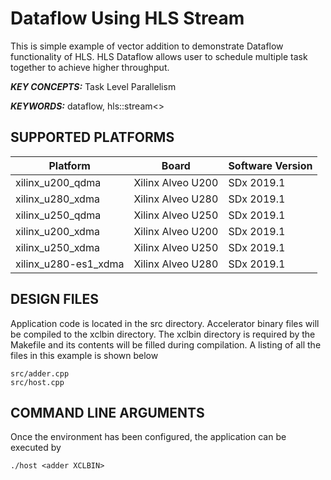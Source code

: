 Dataflow Using HLS Stream
======================

This is simple example of vector addition to demonstrate Dataflow functionality of HLS. HLS Dataflow allows user to schedule multiple task together to achieve higher throughput.

***KEY CONCEPTS:*** Task Level Parallelism

***KEYWORDS:*** dataflow, hls::stream<>

## SUPPORTED PLATFORMS
Platform | Board             | Software Version
---------|-------------------|-----------------
xilinx_u200_qdma|Xilinx Alveo U200|SDx 2019.1
xilinx_u280_xdma|Xilinx Alveo U280|SDx 2019.1
xilinx_u250_qdma|Xilinx Alveo U250|SDx 2019.1
xilinx_u200_xdma|Xilinx Alveo U200|SDx 2019.1
xilinx_u250_xdma|Xilinx Alveo U250|SDx 2019.1
xilinx_u280-es1_xdma|Xilinx Alveo U280|SDx 2019.1


##  DESIGN FILES
Application code is located in the src directory. Accelerator binary files will be compiled to the xclbin directory. The xclbin directory is required by the Makefile and its contents will be filled during compilation. A listing of all the files in this example is shown below

```
src/adder.cpp
src/host.cpp
```

##  COMMAND LINE ARGUMENTS
Once the environment has been configured, the application can be executed by
```
./host <adder XCLBIN>
```


